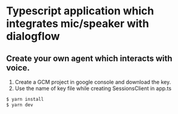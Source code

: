# Typescript application which integrates mic/speaker with dialogflow 
## Create your own agent which interacts with voice.

1. Create a GCM project in google console and download the key.
2. Use the name of key file while creating SessionsClient in app.ts

```bash
$ yarn install
$ yarn dev
```